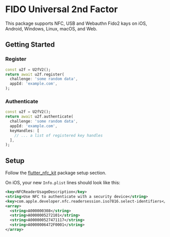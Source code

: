 # FIDO Universal 2nd Factor

This package supports NFC, USB and Webauthn Fido2 kays on iOS, Android, Windows, Linux, macOS, and Web.

## Getting Started

### Register

```dart
const u2f = U2fV2();
return await u2f.register(
  challenge: 'some random data',
  appId: 'example.com',
);
```

### Authenticate

```dart
const u2f = U2fV2();
return await u2f.authenticate(
  challenge: 'some random data',
  appId: 'example.com',
  keyHandles: [
    // ... a list of registered key handles
  ],
);
```

## Setup

Follow the [flutter_nfc_kit](https://pub.dev/packages/flutter_nfc_kit) package setup section.

On iOS, your new `Info.plist` lines should look like this:

```xml
<key>NFCReaderUsageDescription</key>
<string>Use NFC to authenticate with a security device</string>
<key>com.apple.developer.nfc.readersession.iso7816.select-identifiers</key>
<array>
  <string>A000000308</string>
  <string>A0000005272101</string>
  <string>A000000527471117</string>
  <string>A0000006472F0001</string>
</array>
```
